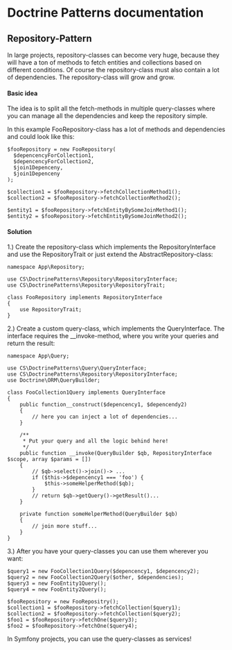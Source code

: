 # Doctrine Patterns documentation


## Repository-Pattern

In large projects, repository-classes can become very huge, because they will have a 
ton of methods to fetch entities and collections based on different conditions. Of course
the repository-class must also contain a lot of dependencies. The repository-class
will grow and grow.


#### Basic idea

The idea is to split all the fetch-methods in multiple query-classes 
where you can manage all the dependencies and keep the repository simple.

In this example FooRepository-class has a lot of methods and dependencies and 
could look like this:

```
$fooRepository = new FooRepository(
  $depencencyForCollection1, 
  $depencencyForCollection2,
  $join1Depenceny,
  $join1Depenceny
);

$collection1 = $fooRepository->fetchCollectionMethod1();
$collection2 = $fooRepository->fetchCollectionMethod2();

$entity1 = $fooRepository->fetchEntityBySomeJoinMethod1();
$entity2 = $fooRepository->fetchEntityBySomeJoinMethod2();
```

#### Solution

1.) Create the repository-class which implements the RepositoryInterface and use
the RepositoryTrait or just extend the AbstractRepository-class:

```
namespace App\Repository;

use CS\DoctrinePatterns\Repository\RepositoryInterface;
use CS\DoctrinePatterns\Repository\RepositoryTrait;

class FooRepository implements RepositoryInterface 
{
    use RepositoryTrait;
}
```

2.) Create a custom query-class, which implements the QueryInterface. The interface
requires the __invoke-method, where you write your queries and return the result:

```
namespace App\Query;

use CS\DoctrinePatterns\Query\QueryInterface;
use CS\DoctrinePatterns\Repository\RepositoryInterface;
use Doctrine\ORM\QueryBuilder;

class FooCollection1Query implements QueryInterface 
{
    public function__construct($depencency1, $depencendy2)
    {
        // here you can inject a lot of dependencies...
    }
    
    /**
     * Put your query and all the logic behind here!
     */
    public function __invoke(QueryBuilder $qb, RepositoryInterface $scope, array $params = [])
    {
        // $qb->select()->join()-> ...
        if ($this->$depencency1 === 'foo') {
            $this->someHelperMethod($qb);
        }
        // return $qb->getQuery()->getResult()...
    }
    
    private function someHelperMethod(QueryBuilder $qb)
    {
        // join more stuff...
    }
}
```

3.) After you have your query-classes you can use them wherever you want:

```
$query1 = new FooCollection1Query($depencency1, $depencency2);
$query2 = new FooCollection2Query($other, $dependencies);
$query3 = new FooEntity1Query();
$query4 = new FooEntity2Query();

$fooRepository = new FooRepositry();        
$collection1 = $fooRepository->fetchCollection($query1);
$collection2 = $fooRepository->fetchCollection($query2);
$foo1 = $fooRepository->fetchOne($query3);
$foo2 = $fooRepository->fetchOne($query4);
```

In Symfony projects, you can use the query-classes as services!
